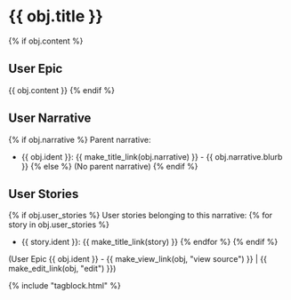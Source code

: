# {{ obj.title }}

{% if obj.content %}
## User Epic

{{ obj.content }}
{% endif %}

## User Narrative
{% if obj.narrative %}
Parent narrative:

* {{ obj.ident }}: {{ make_title_link(obj.narrative) }} - {{ obj.narrative.blurb }}
{% else %}
(No parent narrative)
{% endif %}

## User Stories
{% if obj.user_stories %}
User stories belonging to this narrative:
{% for story in obj.user_stories %}
* {{ story.ident }}: {{ make_title_link(story) }}
{% endfor %}
{% endif %}

(User Epic {{ obj.ident }} - {{ make_view_link(obj, "view source") }} | {{ make_edit_link(obj, "edit") }})

{% include "tagblock.html" %}
